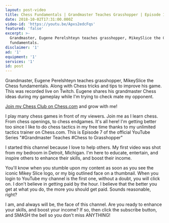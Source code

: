 ```yaml
---
layout: post-video
title: Chess Fundamentals | Grandmaster Teaches Grasshopper | Episode 10
date: 2018-10-02T17:31:00.000Z
video-id: 'https://youtu.be/Apxs2edcFqs'
featured: 'false'
excerpt: >-
  Grandmaster, Eugene Perelshteyn teaches grasshopper, MikeySlice the Chess
  fundamentals.
disclaimer: '1'
ad: '1'
equipment: '1'
services: '1'
id: post
---
```

Grandmaster, Eugene Perelshteyn teaches grasshopper, MikeySlice the Chess fundamentals. Along with Chess tricks and tips to improve his game. This was recorded live on Twitch. Eugene shares his grandmaster Chess ideas during my gameplay while I'm trying to check mate my opponent. 

[Join my Chess Club on Chess.com](http://www.mikeyslice.com/chessclub) and grow with me!

I play many chess games in front of my viewers. Join me as I learn chess. From chess openings, to chess endgames. It's all here! I'm getting better too since I like to do chess tactics in my free time thanks to my unlimited tactics trainer on Chess.com. This is Episode 7 of the official YouTube Series "#Grandmaster Teaches #Chess to Grasshopper"

I started this channel because I love to help others. My first video was shot from my bedroom in Detroit, Michigan. I'm here to educate, entertain, and inspire others to enhance their skills, and boost their income.

You'll know when you stumble upon my content as soon as you see the iconic Mikey Slice logo, or my big outlined face on a thumbnail. When you login to YouTube my channel is the first one, without a doubt, you will click on. I don't believe in getting paid by the hour. I believe that the better you get at what you do, the more you should get paid. Sounds reasonable, right?

I am, and always will be, the face of this channel. Are you ready to enhance your skills, and boost your income? If so, then click the subscribe button, and SMASH the bell so you don't miss ANYTHING!
